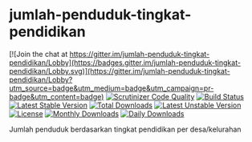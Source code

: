 # jumlah-penduduk-tingkat-pendidikan

[![Join the chat at https://gitter.im/jumlah-penduduk-tingkat-pendidikan/Lobby](https://badges.gitter.im/jumlah-penduduk-tingkat-pendidikan/Lobby.svg)](https://gitter.im/jumlah-penduduk-tingkat-pendidikan/Lobby?utm_source=badge&utm_medium=badge&utm_campaign=pr-badge&utm_content=badge)
[![Scrutinizer Code Quality](https://scrutinizer-ci.com/g/bantenprov/jumlah-penduduk-tingkat-pendidikan/badges/quality-score.png?b=master)](https://scrutinizer-ci.com/g/bantenprov/jumlah-penduduk-tingkat-pendidikan/?branch=master)
[![Build Status](https://scrutinizer-ci.com/g/bantenprov/jumlah-penduduk-tingkat-pendidikan/badges/build.png?b=master)](https://scrutinizer-ci.com/g/bantenprov/jumlah-penduduk-tingkat-pendidikan/build-status/master)
[![Latest Stable Version](https://poser.pugx.org/bantenprov/jumlah-penduduk-tingkat-pendidikan/v/stable)](https://packagist.org/packages/bantenprov/jumlah-penduduk-tingkat-pendidikan)
[![Total Downloads](https://poser.pugx.org/bantenprov/jumlah-penduduk-tingkat-pendidikan/downloads)](https://packagist.org/packages/bantenprov/jumlah-penduduk-tingkat-pendidikan)
[![Latest Unstable Version](https://poser.pugx.org/bantenprov/jumlah-penduduk-tingkat-pendidikan/v/unstable)](https://packagist.org/packages/bantenprov/jumlah-penduduk-tingkat-pendidikan)
[![License](https://poser.pugx.org/bantenprov/jumlah-penduduk-tingkat-pendidikan/license)](https://packagist.org/packages/bantenprov/jumlah-penduduk-tingkat-pendidikan)
[![Monthly Downloads](https://poser.pugx.org/bantenprov/jumlah-penduduk-tingkat-pendidikan/d/monthly)](https://packagist.org/packages/bantenprov/jumlah-penduduk-tingkat-pendidikan)
[![Daily Downloads](https://poser.pugx.org/bantenprov/jumlah-penduduk-tingkat-pendidikan/d/daily)](https://packagist.org/packages/bantenprov/jumlah-penduduk-tingkat-pendidikan)

Jumlah penduduk berdasarkan tingkat pendidikan per desa/kelurahan
